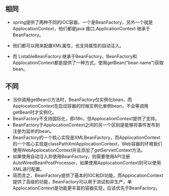 
## 相同

* spring提供了两种不同的IOC容器，一个是BeanFactory，另外一个就是ApplocationContext，他们都是java 接口,ApplicationContext 继承于BeanFactory。

* 他们都可以用来配置XML属性，也支持属性的自动注入。

* 而 ListableBeanFactory 继承于BeanFactory。BeanFactory和ApplocationContext都是提供了一种方式，使用getBean("bean name")获取bean。

  

## 不同

* 当你调用getBean()方法时，BeanFactory仅实例化bean，而ApplocationContext在启动容器的时候实例化单例bean，不会等调用getBean时才实例化。
* BeanFactory不支持国际化，即i18n，但ApplocationContext提供了支持。
* BeanFactory于ApplocationContext之间的另一个区别是能够将事件发布到注册为监听的bean。
* BeanFactory的一个核心实现是XMLBeanFactory，而ApplocationContext的一个核心实现是classPathXmlApplocationContext，Web容器的环境我们使用WebApplocationContext并且添加了getServietContext方法。
* 如果使用自动注入并使用BeanFactory，则需要使用API注册AutoWiredBeanPostProcessor，如果使用ApplocationContext则可以使用XML进行配置。
* 简而言之，BeanFactory提供了基本的IOC和DI功能，而ApplocationContext提供了高级的功能，BeanFactory可以用于测试和非生产，单ApplocationContext是功能更丰富的容器实现，应该优先于BeanFactory。

